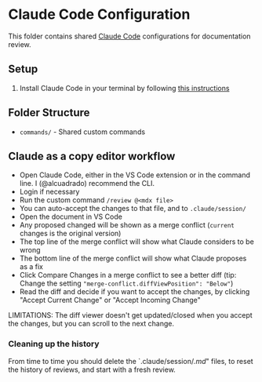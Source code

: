 # Claude Code Configuration

This folder contains shared [Claude Code](https://www.claude.com/product/claude-code) configurations for documentation review.

## Setup

1. Install Claude Code in your terminal by following [this instructions](https://www.claude.com/product/claude-code)

## Folder Structure

- `commands/` - Shared custom commands

## Claude as a copy editor workflow

- Open Claude Code, either in the VS Code extension or in the command line. I (@alcuadrado) recommend the CLI.
- Login if necessary
- Run the custom command `/review @<mdx file>`
- You can auto-accept the changes to that file, and to `.claude/session/`
- Open the document in VS Code
- Any proposed changed will be shown as a merge conflict (`current` changes is the original version)
- The top line of the merge conflict will show what Claude considers to be wrong
- The bottom line of the merge conflict will show what Claude proposes as a fix
- Click Compare Changes in a merge conflict to see a better diff (tip: Change the setting `"merge-conflict.diffViewPosition": "Below"`)
- Read the diff and decide if you want to accept the changes, by clicking "Accept Current Change" or "Accept Incoming Change"

LIMITATIONS: The diff viewer doesn't get updated/closed when you accept the changes, but you can scroll to the next change.

### Cleaning up the history

From time to time you should delete the `.claude/session/_.md_" files, to reset the history of reviews, and start with a fresh review.
